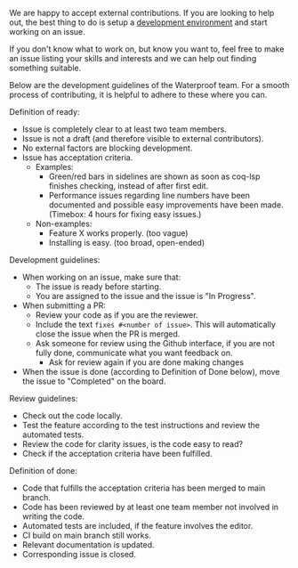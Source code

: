 We are happy to accept external contributions. If you are looking to help out, the best thing to do
is setup a [development environment](./developer-resources/developer_instructions.md) and start working on an issue.

If you don't know what to work on, but know you want to, feel free to make an issue listing your skills and interests and we can help out finding something suitable.

Below are the development guidelines of the Waterproof team. For a smooth process of contributing, it is helpful to adhere to these where you can.

Definition of ready:
- Issue is completely clear to at least two team members.
- Issue is not a draft (and therefore visible to external contributors).
- No external factors are blocking development.
- Issue has acceptation criteria. 
  - Examples:
    - Green/red bars in sidelines are shown as soon as coq-lsp finishes checking, instead of after first edit.
    - Performance issues regarding line numbers have been documented and possible easy improvements have been made. (Timebox: 4 hours for fixing easy issues.)
  - Non-examples:
    - Feature X works properly. (too vague)
    - Installing is easy. (too broad, open-ended)

Development guidelines:

- When working on an issue, make sure that: 
  - The issue is ready before starting.
  - You are assigned to the issue and the issue is "In Progress".
- When submitting a PR:
  - Review your code as if you are the reviewer.
  - Include the text `fixes #<number of issue>`. This will automatically close the issue when the PR is merged.
  - Ask someone for review using the Github interface, if you are not fully done, communicate what you want feedback on.
    - Ask for review again if you are done making changes 
- When the issue is done (according to Definition of Done below), move the issue to "Completed" on the board.

Review guidelines:

- Check out the code locally.
- Test the feature according to the test instructions and review the automated tests.
- Review the code for clarity issues, is the code easy to read?
- Check if the acceptation criteria have been fulfilled.

Definition of done:

- Code that fulfills the acceptation criteria has been merged to main branch.
- Code has been reviewed by at least one team member not involved in writing the code.
- Automated tests are included, if the feature involves the editor.
- CI build on main branch still works.
- Relevant documentation is updated.
- Corresponding issue is closed.

